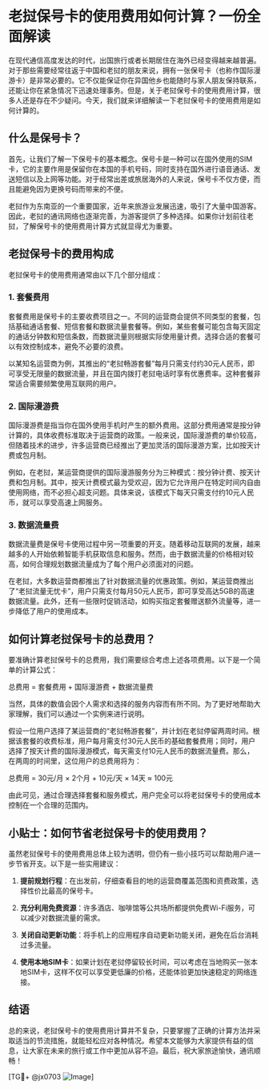 # 老挝保号卡的使用费用如何计算？一份全面解读

在现代通信高度发达的时代，出国旅行或者长期居住在海外已经变得越来越普遍。对于那些需要经常往返于中国和老挝的朋友来说，拥有一张保号卡（也称作国际漫游卡）是非常必要的。它不仅能保证你在异国他乡也能随时与家人朋友保持联系，还能让你在紧急情况下迅速处理事务。但是，关于老挝保号卡的使用费用计算，很多人还是存在不少疑问。今天，我们就来详细解读一下老挝保号卡的使用费用是如何计算的。

## 什么是保号卡？

首先，让我们了解一下保号卡的基本概念。保号卡是一种可以在国外使用的SIM卡，它的主要作用是保留你在本国的手机号码，同时支持在国外进行语音通话、发送短信以及上网等功能。对于经常出差或旅居海外的人来说，保号卡不仅方便，而且能避免因为更换号码而带来的不便。

老挝作为东南亚的一个重要国家，近年来旅游业发展迅速，吸引了大量中国游客。因此，老挝的通讯网络也逐渐完善，为游客提供了多种选择。如果你计划前往老挝，了解保号卡的使用费用计算方式就显得尤为重要。

## 老挝保号卡的费用构成

老挝保号卡的使用费用通常由以下几个部分组成：

### 1. 套餐费用

套餐费用是保号卡的主要收费项目之一。不同的运营商会提供不同类型的套餐，包括基础通话套餐、短信套餐和数据流量套餐等。例如，某些套餐可能包含每天固定的通话分钟数和短信条数，而数据流量则根据实际使用量计费。选择合适的套餐可以有效控制成本，避免不必要的浪费。

以某知名运营商为例，其推出的“老挝畅游套餐”每月只需支付约30元人民币，即可享受无限量的数据流量，并且在国内拨打老挝电话时享有优惠费率。这种套餐非常适合需要频繁使用互联网的用户。

### 2. 国际漫游费

国际漫游费是指当你在国外使用手机时产生的额外费用。这部分费用通常是按分钟计算的，具体收费标准取决于运营商的政策。一般来说，国际漫游费的单价较高，但随着技术的进步，许多运营商已经推出了更加灵活的国际漫游方案，比如按天计费或包月制。

例如，在老挝，某运营商提供的国际漫游服务分为三种模式：按分钟计费、按天计费和包月制。其中，按天计费模式最为受欢迎，因为它允许用户在特定时间内自由使用网络，而不必担心超支问题。具体来说，该模式下每天只需支付约10元人民币，就可以享受高速上网服务。

### 3. 数据流量费

数据流量费是保号卡使用过程中另一项重要的开支。随着移动互联网的发展，越来越多的人开始依赖智能手机获取信息和服务。然而，由于数据流量的价格相对较高，如何合理规划数据流量成为了每个用户必须面对的问题。

在老挝，大多数运营商都推出了针对数据流量的优惠政策。例如，某运营商推出了“老挝流量无忧卡”，用户只需支付每月50元人民币，即可享受高达5GB的高速数据流量。此外，还有一些限时促销活动，如购买指定套餐赠送额外流量等，进一步降低了用户的使用成本。

## 如何计算老挝保号卡的总费用？

要准确计算老挝保号卡的总费用，我们需要综合考虑上述各项费用。以下是一个简单的计算公式：

总费用 = 套餐费用 + 国际漫游费 + 数据流量费

当然，具体的数值会因个人需求和选择的服务内容而有所不同。为了更好地帮助大家理解，我们可以通过一个实例来进行说明。

假设一位用户选择了某运营商的“老挝畅游套餐”，并计划在老挝停留两周时间。根据该套餐的收费标准，用户每月需支付30元人民币的基础套餐费用；同时，用户选择了按天计费的国际漫游模式，每天需支付10元人民币的数据流量费。那么，在两周的时间里，这位用户的总费用将为：

总费用 = 30元/月 × 2个月 + 10元/天 × 14天 ≈ 100元

由此可见，通过合理选择套餐和服务模式，用户完全可以将老挝保号卡的使用成本控制在一个合理的范围内。

## 小贴士：如何节省老挝保号卡的使用费用？

虽然老挝保号卡的使用费用总体上较为透明，但仍有一些小技巧可以帮助用户进一步节省开支。以下是一些实用建议：

1. **提前规划行程**：在出发前，仔细查看目的地的运营商覆盖范围和资费政策，选择性价比最高的保号卡。
   
2. **充分利用免费资源**：许多酒店、咖啡馆等公共场所都提供免费Wi-Fi服务，可以减少对数据流量的需求。
   
3. **关闭自动更新功能**：将手机上的应用程序自动更新功能关闭，避免在后台消耗过多流量。
   
4. **使用本地SIM卡**：如果计划在老挝停留较长时间，可以考虑在当地购买一张本地SIM卡，这样不仅可以享受更低廉的价格，还能体验更加快速稳定的网络连接。

## 结语

总的来说，老挝保号卡的使用费用计算并不复杂，只要掌握了正确的计算方法并采取适当的节流措施，就能轻松应对各种情况。希望本文能够为大家提供有益的信息，让大家在未来的旅行或工作中更加从容不迫。最后，祝大家旅途愉快，通讯顺畅！

[TG💪+ @jx0703 ![Image](https://github.com/user-attachments/assets/dbca1d08-cadb-493c-b0ec-ad6f7a83f270)]